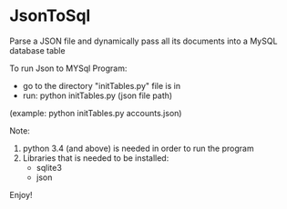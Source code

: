 # JsonToSql
Parse a JSON file and dynamically pass all its documents into a MySQL database table

To run Json to MYSql Program:
- go to the directory "initTables.py" file is in
- run: python initTables.py (json file path)

(example: python initTables.py accounts.json)

Note:
1. python 3.4 (and above) is needed in order to run the program
2. Libraries that is needed to be installed:
    - sqlite3
    - json

Enjoy!
